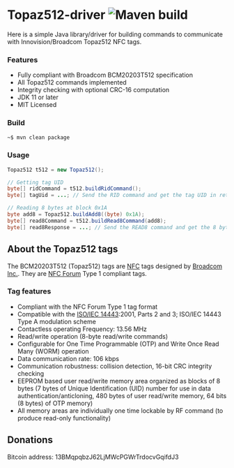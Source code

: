 
# Topaz512-driver ![Maven build](https://github.com/mdeverdelhan/Topaz512-driver/workflows/Maven%20build/badge.svg?branch=master)

Here is a simple Java library/driver for building commands to communicate with Innovision/Broadcom Topaz512 NFC tags.

### Features

  * Fully compliant with Broadcom BCM20203T512 specification
  * All Topaz512 commands implemented
  * Integrity checking with optional CRC-16 computation
  * JDK 11 or later
  * MIT Licensed

### Build

```bash
~$ mvn clean package
```

### Usage

```java
Topaz512 t512 = new Topaz512();

// Getting tag UID
byte[] ridCommand = t512.buildRidCommand();
byte[] tagUid = ...; // Send the RID command and get the tag UID in return

// Reading 8 bytes at block 0x1A
byte add8 = Topaz512.buildAdd8((byte) 0x1A);
byte[] read8Command = t512.buildRead8Command(add8);
byte[] read8Response = ...; // Send the READ8 command and get the 8 bytes in return
```

## About the Topaz512 tags

The BCM20203T512 (Topaz512) tags are [NFC](http://en.wikipedia.org/wiki/Near_field_communication) tags designed by [Broadcom Inc.](https://en.wikipedia.org/wiki/Broadcom_Inc.). They are [NFC Forum](https://nfc-forum.org/) Type 1 compliant tags.

### Tag features

  * Compliant with the NFC Forum Type 1 tag format
  * Compatible with the [ISO/IEC 14443](https://en.wikipedia.org/wiki/ISO/IEC_14443):2001, Parts 2 and 3; ISO/IEC 14443 Type A modulation scheme
  * Contactless operating Frequency: 13.56 MHz
  * Read/write operation (8-byte read/write commands)
  * Configurable for One Time Programmable (OTP) and Write Once Read Many (WORM) operation
  * Data communication rate: 106 kbps
  * Communication robustness: collision detection, 16-bit CRC integrity checking
  * EEPROM based user read/write memory area organized as blocks of 8 bytes (7 bytes of Unique Identification (UID) number for use in data authentication/anticloning, 480 bytes of user read/write memory, 64 bits (8 bytes) of OTP memory)
  * All memory areas are individually one time lockable by RF command (to produce read-only functionality)

## Donations

Bitcoin address: 13BMqpqbzJ62LjMWcPGWrTrdocvGqifdJ3
